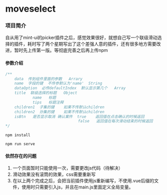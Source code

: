 # moveselect

### 项目简介

自从用了mint-ui的picker插件之后，感觉效果很好，就想自己写一个联级滑动选择的插件，耗时写了两个星期写出了这个差强人意的插件，还有很多地方需要改进，暂时先上传第一版。等彻底完善之后再上传npm

#### 参数介绍

```javascript
/**
	data  传到组件里面的参数   Arrary
	name  字段的键  不传参默认为'name'  String
	dataOption  必传defaultIndex  默认显示第几个   Array
	title  联级选择的标题   Object
			name   标题
			tips   标题注释
	children1  子集的键    如果不传默认children
	children2  孙集的键	   如果不传默认children
	isBtn   是否显示取消 确认案件  true    返回值在点击确认的时候返回
							    false   返回值在每次滑动结束的时候返回
*/
```

```
npm install
```
```
npm run serve
```

#### 依然存在的问题

1. 一个页面暂时只能使用一次，需要更改js代码（待解决）
2. 滑动效果没有滚筒的效果，css需要重新写
3. 在以上两个完成之后，会把当前插件使用js重新编写，不使用.vue后缀的文件，使用时只需要引入js，并且在main.js里面定义全局变量。
